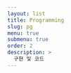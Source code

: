 ```yaml
---
layout: list
title: Programming
slug: pg
menu: true
submenu: true
order: 2
description: >
  구현 및 코드
---
```

